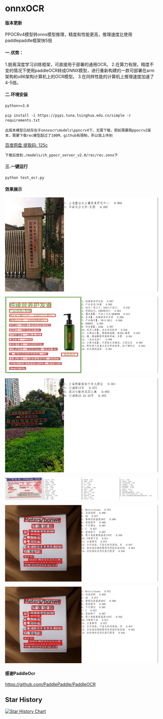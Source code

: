 # onnxOCR

#### 版本更新
PPOCRv4模型转onnx模型推理，精度和性能更高，推理速度比使用paddlepaddle框架快5倍

####   一.优势：
1.脱离深度学习训练框架，可直接用于部署的通用OCR。
2.在算力有限，精度不变的情况下使用paddleOCR转成ONNX模型，进行重新构建的一款可部署在arm架构和x86架构计算机上的OCR模型。
3.在同样性能的计算机上推理速度加速了4-5倍。

#### 二.环境安装
    python>=3.6

    pip install -i https://pypi.tuna.tsinghua.edu.cn/simple -r requirements.txt

    此版本模型已经存在于onnxocr\models\ppocrv4下，无需下载，假如需要跑ppocrv2版本，需要下载rec模型超过了100M，github有限制，所以我上传到
[百度网盘,提取码: 125c](https://pan.baidu.com/s/1O1b30CMwsDjD7Ti9EnxYKQ )
     
    下载后放到./models/ch_ppocr_server_v2.0/rec/rec.onnx下

#### 三.一键运行

    python test_ocr.py

#### 效果展示

![Alt text](result_img/draw_ocr_1.jpg)

![Alt text](result_img/draw_ocr2.jpg)

![Alt text](result_img/draw_ocr3.jpg)

![Alt text](result_img/draw_ocr4.jpg)

![Alt text](result_img/draw_ocr5.jpg)

![Alt text](result_img/draw_ocr.jpg)

#### 感谢PaddleOcr

https://github.com/PaddlePaddle/PaddleOCR


## Star History

[![Star History Chart](https://api.star-history.com/svg?repos=jingsongliujing/OnnxOCR&type=Date)](https://star-history.com/#jingsongliujing/OnnxOCR&Date)
